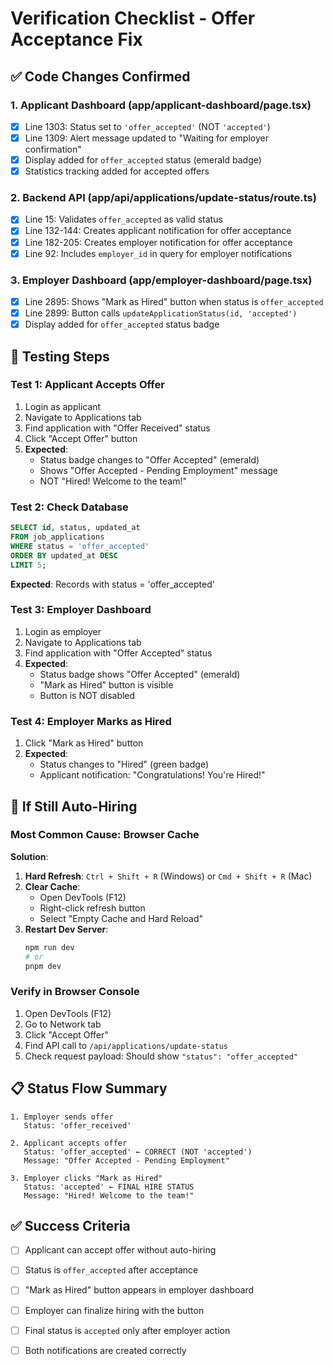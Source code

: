 # Verification Checklist - Offer Acceptance Fix

## ✅ Code Changes Confirmed

### 1. Applicant Dashboard (app/applicant-dashboard/page.tsx)
- [x] Line 1303: Status set to `'offer_accepted'` (NOT `'accepted'`)
- [x] Line 1309: Alert message updated to "Waiting for employer confirmation"
- [x] Display added for `offer_accepted` status (emerald badge)
- [x] Statistics tracking added for accepted offers

### 2. Backend API (app/api/applications/update-status/route.ts)
- [x] Line 15: Validates `offer_accepted` as valid status
- [x] Line 132-144: Creates applicant notification for offer acceptance
- [x] Line 182-205: Creates employer notification for offer acceptance
- [x] Line 92: Includes `employer_id` in query for employer notifications

### 3. Employer Dashboard (app/employer-dashboard/page.tsx)
- [x] Line 2895: Shows "Mark as Hired" button when status is `offer_accepted`
- [x] Line 2899: Button calls `updateApplicationStatus(id, 'accepted')`
- [x] Display added for `offer_accepted` status badge

## 🧪 Testing Steps

### Test 1: Applicant Accepts Offer
1. Login as applicant
2. Navigate to Applications tab
3. Find application with "Offer Received" status
4. Click "Accept Offer" button
5. **Expected**: 
   - Status badge changes to "Offer Accepted" (emerald)
   - Shows "Offer Accepted - Pending Employment" message
   - NOT "Hired! Welcome to the team!"

### Test 2: Check Database
```sql
SELECT id, status, updated_at 
FROM job_applications 
WHERE status = 'offer_accepted'
ORDER BY updated_at DESC
LIMIT 5;
```
**Expected**: Records with status = 'offer_accepted'

### Test 3: Employer Dashboard
1. Login as employer
2. Navigate to Applications tab
3. Find application with "Offer Accepted" status
4. **Expected**:
   - Status badge shows "Offer Accepted" (emerald)
   - "Mark as Hired" button is visible
   - Button is NOT disabled

### Test 4: Employer Marks as Hired
1. Click "Mark as Hired" button
2. **Expected**:
   - Status changes to "Hired" (green badge)
   - Applicant notification: "Congratulations! You're Hired!"

## 🐛 If Still Auto-Hiring

### Most Common Cause: Browser Cache
**Solution**: 
1. **Hard Refresh**: `Ctrl + Shift + R` (Windows) or `Cmd + Shift + R` (Mac)
2. **Clear Cache**: 
   - Open DevTools (F12)
   - Right-click refresh button
   - Select "Empty Cache and Hard Reload"
3. **Restart Dev Server**:
   ```bash
   npm run dev
   # or
   pnpm dev
   ```

### Verify in Browser Console
1. Open DevTools (F12)
2. Go to Network tab
3. Click "Accept Offer"
4. Find API call to `/api/applications/update-status`
5. Check request payload: Should show `"status": "offer_accepted"`

## 📋 Status Flow Summary

```
1. Employer sends offer
   Status: 'offer_received'
   
2. Applicant accepts offer
   Status: 'offer_accepted' ← CORRECT (NOT 'accepted')
   Message: "Offer Accepted - Pending Employment"
   
3. Employer clicks "Mark as Hired"
   Status: 'accepted' ← FINAL HIRE STATUS
   Message: "Hired! Welcome to the team!"
```

## ✅ Success Criteria

- [ ] Applicant can accept offer without auto-hiring
- [ ] Status is `offer_accepted` after acceptance
- [ ] "Mark as Hired" button appears in employer dashboard
- [ ] Employer can finalize hiring with the button
- [ ] Final status is `accepted` only after employer action
- [ ] Both notifications are created correctly

